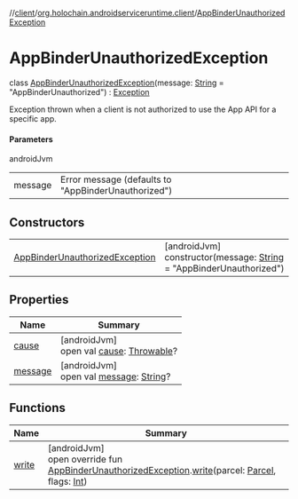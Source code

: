 //[client](../../../index.md)/[org.holochain.androidserviceruntime.client](../index.md)/[AppBinderUnauthorizedException](index.md)

# AppBinderUnauthorizedException

class [AppBinderUnauthorizedException](index.md)(message: [String](https://kotlinlang.org/api/core/kotlin-stdlib/kotlin/-string/index.html) = &quot;AppBinderUnauthorized&quot;) : [Exception](https://developer.android.com/reference/kotlin/java/lang/Exception.html)

Exception thrown when a client is not authorized to use the App API for a specific app.

#### Parameters

androidJvm

| | |
|---|---|
| message | Error message (defaults to &quot;AppBinderUnauthorized&quot;) |

## Constructors

| | |
|---|---|
| [AppBinderUnauthorizedException](-app-binder-unauthorized-exception.md) | [androidJvm]<br>constructor(message: [String](https://kotlinlang.org/api/core/kotlin-stdlib/kotlin/-string/index.html) = &quot;AppBinderUnauthorized&quot;) |

## Properties

| Name | Summary |
|---|---|
| [cause](../-internal-exception/index.md#-654012527%2FProperties%2F275946699) | [androidJvm]<br>open val [cause](../-internal-exception/index.md#-654012527%2FProperties%2F275946699): [Throwable](https://kotlinlang.org/api/core/kotlin-stdlib/kotlin/-throwable/index.html)? |
| [message](../-internal-exception/index.md#1824300659%2FProperties%2F275946699) | [androidJvm]<br>open val [message](../-internal-exception/index.md#1824300659%2FProperties%2F275946699): [String](https://kotlinlang.org/api/core/kotlin-stdlib/kotlin/-string/index.html)? |

## Functions

| Name | Summary |
|---|---|
| [write](../-app-binder-unauthorized-exception-parceler/write.md) | [androidJvm]<br>open override fun [AppBinderUnauthorizedException](index.md).[write](../-app-binder-unauthorized-exception-parceler/write.md)(parcel: [Parcel](https://developer.android.com/reference/kotlin/android/os/Parcel.html), flags: [Int](https://kotlinlang.org/api/core/kotlin-stdlib/kotlin/-int/index.html)) |